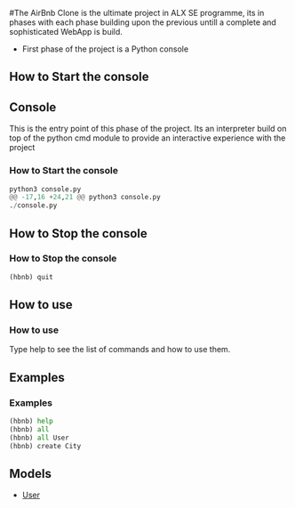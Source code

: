 #The AirBnb Clone is the ultimate project in ALX SE programme, its in phases with each phase building upon the previous untill a complete and sophisticated WebApp is build.
* First phase of the project is a Python console

## How to Start the console

## Console
This is the entry point of this phase of the project. Its an interpreter build
on top of the python cmd module to provide an interactive experience with the
project


### How to Start the console

```python
python3 console.py
@@ -17,16 +24,21 @@ python3 console.py
./console.py
```

## How to Stop the console
### How to Stop the console
```python
(hbnb) quit
```

## How to use
### How to use
Type help to see the list of commands and how to use them.

## Examples

### Examples
```python
(hbnb) help
(hbnb) all
(hbnb) all User
(hbnb) create City
```

## Models
* [User](models/user.py)

